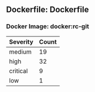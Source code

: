 ## Dockerfile: Dockerfile

### Docker Image: docker:rc-git
| Severity | Count |
|----------|-------|
| medium | 19 |
| high | 32 |
| critical | 9 |
| low | 1 |